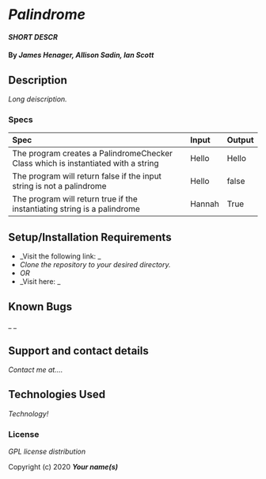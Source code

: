 # _Palindrome_

#### _SHORT DESCR_

#### By _**James Henager, Allison Sadin, Ian Scott**_

## Description

_Long deiscription._

### Specs
| Spec | Input | Output |
| :-------------     | :------------- | :------------- |
|The program creates a PalindromeChecker Class which is instantiated with a string| Hello | Hello|
|The program will return false if the input string is not a palindrome | Hello | false|
|The program will return true if the instantiating string is a palindrome | Hannah | True |


## Setup/Installation Requirements

* _Visit the following link: _
* _Clone the repository to your desired directory._
* _OR_
* _Visit here: _


## Known Bugs

_ _
## Support and contact details

_Contact me at...._

## Technologies Used

_Technology!_

### License

*GPL license distribution*

Copyright (c) 2020 **_Your name(s)_**